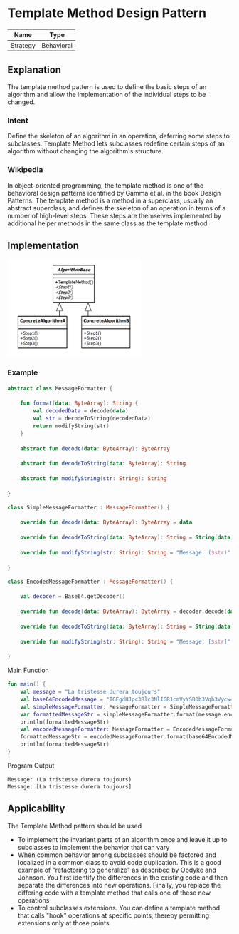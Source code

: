 # Template Method Design Pattern

|Name|Type|
|---|---|
|Strategy|Behavioral|

## Explanation

The template method pattern is used to define the basic steps of an algorithm and allow the implementation of the
individual steps to be changed.

### Intent

Define the skeleton of an algorithm in an operation, deferring some steps to subclasses. Template Method lets subclasses
redefine certain steps of an algorithm without changing the algorithm's structure.

### Wikipedia

In object-oriented programming, the template method is one of the behavioral design patterns identified by Gamma et al.
in the book Design Patterns. The template method is a method in a superclass, usually an abstract superclass, and
defines the skeleton of an operation in terms of a number of high-level steps. These steps are themselves implemented by
additional helper methods in the same class as the template method.

## Implementation

<img src="./src/main/resources/template-method-uml.png" width="300">

### Example

```kotlin
abstract class MessageFormatter {

    fun format(data: ByteArray): String {
        val decodedData = decode(data)
        val str = decodeToString(decodedData)
        return modifyString(str)
    }

    abstract fun decode(data: ByteArray): ByteArray

    abstract fun decodeToString(data: ByteArray): String

    abstract fun modifyString(str: String): String

}
```

```kotlin
class SimpleMessageFormatter : MessageFormatter() {

    override fun decode(data: ByteArray): ByteArray = data

    override fun decodeToString(data: ByteArray): String = String(data, Charset.forName("UTF-8"))

    override fun modifyString(str: String): String = "Message: ($str)"

}
```

```kotlin
class EncodedMessageFormatter : MessageFormatter() {

    val decoder = Base64.getDecoder()

    override fun decode(data: ByteArray): ByteArray = decoder.decode(data)

    override fun decodeToString(data: ByteArray): String = String(data, Charset.forName("UTF-8"))

    override fun modifyString(str: String): String = "Message: [$str]"

}
```

Main Function

```kotlin
fun main() {
    val message = "La tristesse durera toujours"
    val base64EncodedMessage = "TGEgdHJpc3Rlc3NlIGR1cmVyYSB0b3Vqb3Vycw=="
    val simpleMessageFormatter: MessageFormatter = SimpleMessageFormatter()
    var formattedMessageStr = simpleMessageFormatter.format(message.encodeToByteArray())
    println(formattedMessageStr)
    val encodedMessageFormatter: MessageFormatter = EncodedMessageFormatter()
    formattedMessageStr = encodedMessageFormatter.format(base64EncodedMessage.encodeToByteArray())
    println(formattedMessageStr)
}
```

Program Output

```
Message: (La tristesse durera toujours)
Message: [La tristesse durera toujours]
```

## Applicability

The Template Method pattern should be used

* To implement the invariant parts of an algorithm once and leave it up to subclasses to implement the behavior that can
  vary
* When common behavior among subclasses should be factored and localized in a common class to avoid code duplication.
  This is a good example of "refactoring to generalize" as described by Opdyke and Johnson. You first identify the
  differences in the existing code and then separate the differences into new operations. Finally, you replace the
  differing code with a template method that calls one of these new operations
* To control subclasses extensions. You can define a template method that calls "hook" operations at specific points,
  thereby permitting extensions only at those points
